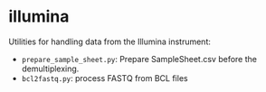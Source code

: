 illumina
================

Utilities for handling data from the Illumina instrument:

*   `prepare_sample_sheet.py`: Prepare SampleSheet.csv before the demultiplexing.
*   `bcl2fastq.py`: process FASTQ from BCL files
